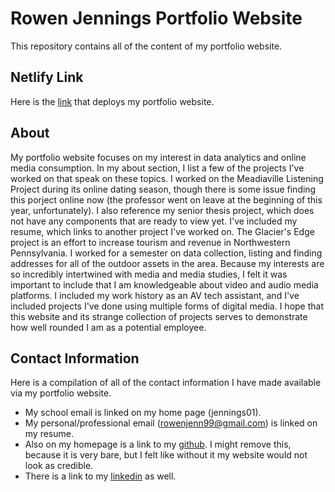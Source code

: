 # Rowen Jennings Portfolio Website

This repository contains all of the content of my portfolio website.

## Netlify Link

Here is the [link](https://rowenjennings.netlify.app/) that deploys my portfolio website.

## About

My portfolio website focuses on my interest in data analytics and online media consumption. In my about section, I list a few of the projects I've worked on that speak on these topics. I worked on the Meadiaville Listening Project during its online dating season, though there is some issue finding this porject online now (the professor went on leave at the beginning of this year, unfortunately). I also reference my senior thesis project, which does not have any components that are ready to view yet. I've included my resume, which links to another project I've worked on. The Glacier's Edge project is an effort to increase tourism and revenue in Northwestern Pennsylvania. I worked for a semester on data collection, listing and finding addresses for all of the outdoor assets in the area. 
Because my interests are so incredibly intertwined with media and media studies, I felt it was important to include that I am knowledgeable about video and audio media platforms. I included my work history as an AV tech assistant, and I've included projects I've done using multiple forms of digital media. I hope that this website and its strange collection of projects serves to demonstrate how well rounded I am as a potential employee.

## Contact Information

Here is a compilation of all of the contact information I have made available via my portfolio website.
- My school email is linked on my home page (jennings01).
- My personal/professional email (rowenjenn99@gmail.com) is linked on my resume.
- Also on my homepage is a link to my [github](https://github.com/jenningsj). I might remove this, because it is very bare, but I felt like without it my website would not look as credible.
- There is a link to my [linkedin](linkedin.com/in/rowen-jennings-a49459224) as well.
